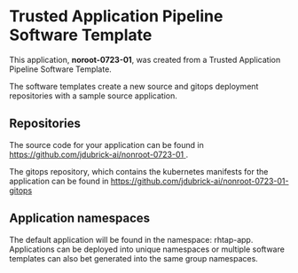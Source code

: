 # Trusted Application Pipeline Software Template

This application, **noroot-0723-01**, was created from a Trusted Application Pipeline Software Template.

The software templates create a new source and gitops deployment repositories with a sample source application. 

## Repositories

The source code for your application can be found in [https://github.com/jdubrick-ai/nonroot-0723-01 ](https://github.com/jdubrick-ai/nonroot-0723-01 ).
 
The gitops repository, which contains the kubernetes manifests for the application can be found in 
[https://github.com/jdubrick-ai/nonroot-0723-01-gitops ](https://github.com/jdubrick-ai/nonroot-0723-01-gitops ) 

## Application namespaces 

The default application will be found in the namespace: rhtap-app. Applications can be deployed into unique namespaces or multiple software templates can also bet generated into the same group namespaces.  